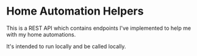 # Home Automation Helpers

This is a REST API which contains endpoints I've implemented to help me with my home automations.

It's intended to run locally and be called locally.


